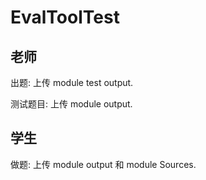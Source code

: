 # EvalToolTest

## 老师
出题: 上传 module test output.

测试题目: 上传 module output.

## 学生
做题: 上传 module output 和 module Sources.
